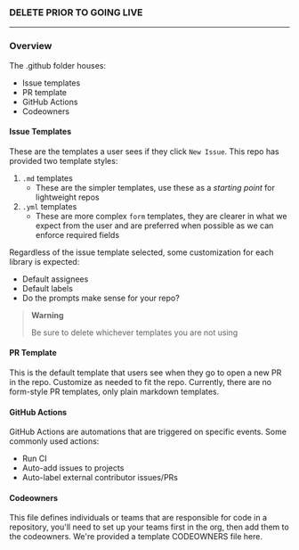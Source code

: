 ### DELETE PRIOR TO GOING LIVE
---

### Overview

The .github folder houses:
- Issue templates
- PR template
- GitHub Actions
- Codeowners

#### Issue Templates
These are the templates a user sees if they click `New Issue`. This repo has provided two template styles:
1. `.md` templates
   - These are the simpler templates, use these as a _starting point_ for lightweight repos
1. `.yml` templates
   - These are more complex `form` templates, they are clearer in what we expect from the user and are preferred when possible as we can enforce required fields

Regardless of the issue template selected, some customization for each library is expected:
- Default assignees
- Default labels
- Do the prompts make sense for your repo?

> **Warning**
> 
> Be sure to delete whichever templates you are not using


#### PR Template
This is the default template that users see when they go to open a new PR in the repo. Customize as needed to fit the repo. Currently, there are no form-style PR templates, only plain markdown templates.

#### GitHub Actions
GitHub Actions are automations that are triggered on specific events. Some commonly used actions:
- Run CI
- Auto-add issues to projects
- Auto-label external contributor issues/PRs

#### Codeowners
This file defines individuals or teams that are responsible for code in a repository, you'll need to set up your teams first in the org, then add them to the codeowners. We're provided a template CODEOWNERS file here.

